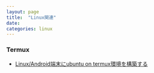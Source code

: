 ```yaml
---
layout: page
title:  "Linux関連"
date:   
categories: linux
---
```


### Termux

- [Linux/Android端末にubuntu on termux環境を構築する](2024-10-17-ubuntu-on-termux.html)
